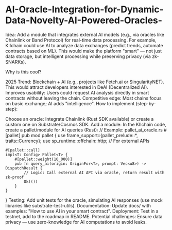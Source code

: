 # AI-Oracle-Integration-for-Dynamic-Data-Novelty-AI-Powered-Oracles-
Idea: Add a module that integrates external AI models (e.g., via oracles like Chainlink or Band Protocol) for real-time data processing. For example, KIIchain could use AI to analyze data exchanges (predict trends, automate contracts based on ML). This would make the platform "smart" — not just data storage, but intelligent processing while preserving privacy (via zk-SNARKs).

Why is this cool?

2025 Trend: Blockchain + AI (e.g., projects like Fetch.ai or SingularityNET). This would attract developers interested in DeAI (Decentralized AI).
Improves usability: Users could request AI analysis directly in smart contracts without leaving the chain.
Competitive edge: Most chains focus on basic exchange; AI adds "intelligence".
How to implement (step-by-step):

Choose an oracle: Integrate Chainlink (Rust SDK available) or create a custom one on Substrate/Cosmos SDK.
Add a module: In the KIIchain code, create a pallet/module for AI queries (Rust):
// Example: pallet_ai_oracle.rs
#[pallet]
pub mod pallet {
    use frame_support::{pallet_prelude::*, traits::Currency};
    use sp_runtime::offchain::http;  // For external APIs

    #[pallet::call]
    impl<T: Config> Pallet<T> {
        #[pallet::weight(10_000)]
        pub fn query_ai(origin: OriginFor<T>, prompt: Vec<u8>) -> DispatchResult {
            // Logic: Call external AI API via oracle, return result with zk-proof
            Ok(())
        }
    }
}
Testing: Add unit tests for the oracle, simulating AI responses (use mock libraries like substrate-test-utils).
Documentation: Update docs/ with examples: "How to use AI in your smart contract".
Deployment: Test in a testnet, add to the roadmap in README.
Potential challenges: Ensure data privacy — use zero-knowledge for AI computations to avoid leaks.


